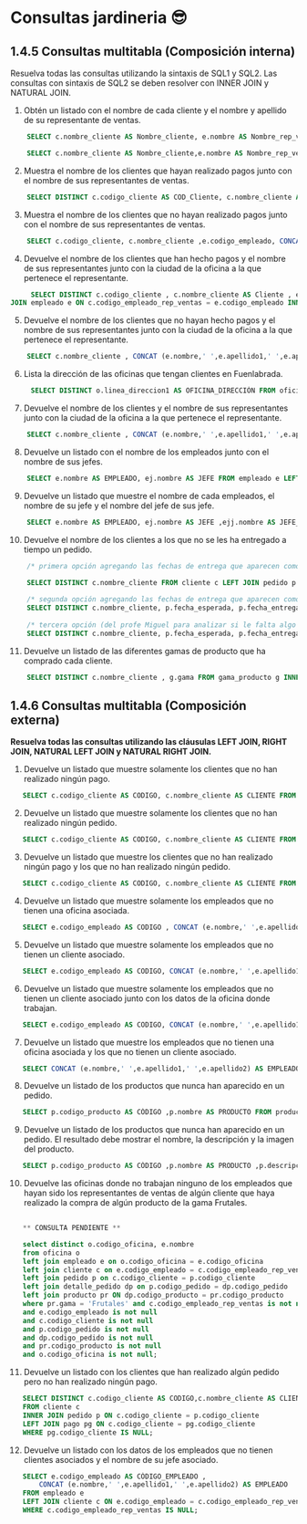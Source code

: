 # Consultas jardineria 😎

## 1.4.5 Consultas multitabla (Composición interna)

Resuelva todas las consultas utilizando la sintaxis de SQL1 y SQL2. Las consultas con sintaxis de SQL2 se deben resolver con INNER JOIN y NATURAL JOIN.

1. Obtén un listado con el nombre de cada cliente y el nombre y apellido de su representante de ventas.

```sql
    SELECT c.nombre_cliente AS Nombre_cliente, e.nombre AS Nombre_rep_ventas, e.apellido1 AS Apellido_rep_ventas FROM cliente c INNER JOIN empleado e ON c.codigo_empleado_rep_ventas = e.codigo_empleado;
```

```sql
    SELECT c.nombre_cliente AS Nombre_cliente,e.nombre AS Nombre_rep_ventas,e.apellido1 AS Apellido_rep_ventas FROM cliente c,empleado e WHERE c.codigo_empleado_rep_ventas = e.codigo_empleado;

```

2. Muestra el nombre de los clientes que hayan realizado pagos junto con el nombre de sus representantes de ventas.

```sql
    SELECT DISTINCT c.codigo_cliente AS COD_Cliente, c.nombre_cliente AS Nombre_cliente, CONCAT( e.nombre,' ',e.apellido1,' ',e.apellido2) AS Representante_ventas FROM cliente c INNER JOIN empleado e  ON c.codigo_empleado_rep_ventas = e.codigo_empleado INNER JOIN pago p ON c.codigo_cliente = p.codigo_cliente ;

```

3. Muestra el nombre de los clientes que no hayan realizado pagos junto con el nombre de sus representantes de ventas.

```sql
    SELECT c.codigo_cliente, c.nombre_cliente ,e.codigo_empleado, CONCAT(e.nombre,' ',e.apellido1,' ',e.apellido2 ) AS REPRESENTANTE_VENTAS FROM cliente c LEFT JOIN pago p ON c.codigo_cliente = p.codigo_cliente INNER JOIN empleado e ON c.codigo_empleado_rep_ventas = e.codigo_empleado WHERE p.codigo_cliente IS NULL;
```

4. Devuelve el nombre de los clientes que han hecho pagos y el nombre de sus representantes junto con la ciudad de la oficina a la que pertenece el representante.

```sql
     SELECT DISTINCT c.codigo_cliente , c.nombre_cliente AS Cliente , e.codigo_empleado, CONCAT (e.nombre,' ',e.apellido1) AS empleado , o.ciudad AS ciudad_Representante_Ventas  FROM cliente c INNER
JOIN empleado e ON c.codigo_empleado_rep_ventas = e.codigo_empleado INNER JOIN pago p ON c.codigo_cliente = p.codigo_cliente INNER JOIN oficina o ON e.codigo_oficina = o.codigo_oficina;
```

5. Devuelve el nombre de los clientes que no hayan hecho pagos y el nombre de sus representantes junto con la ciudad de la oficina a la que pertenece el representante.

```sql
    SELECT c.nombre_cliente , CONCAT (e.nombre,' ',e.apellido1,' ',e.apellido2)AS representante_ventas , o.ciudad FROM cliente c LEFT JOIN pago p ON c.codigo_cliente = p.codigo_cliente INNER JOIN empleado e ON c.codigo_empleado_rep_ventas = e.codigo_empleado INNER JOIN oficina o ON e.codigo_oficina = o.codigo_oficina WHERE p.codigo_cliente IS NULL;
```

6. Lista la dirección de las oficinas que tengan clientes en Fuenlabrada.

```sql
     SELECT DISTINCT o.linea_direccion1 AS OFICINA_DIRECCIÓN FROM oficina o INNER JOIN empleado e ON o.codigo_oficina = e.codigo_oficina INNER JOIN cliente c ON e.codigo_empleado = c.codigo_empleado_rep_ventas WHERE c.ciudad = 'Fuenlabrada';
```

7. Devuelve el nombre de los clientes y el nombre de sus representantes junto con la ciudad de la oficina a la que pertenece el representante.

```sql
    SELECT c.nombre_cliente , CONCAT (e.nombre,' ',e.apellido1,' ',e.apellido2)AS representante_ventas , o.ciudad AS Ciudad_Representante FROM cliente c INNER JOIN empleado e ON c.codigo_empleado_rep_ventas = e.codigo_empleado INNER JOIN oficina o ON e.codigo_oficina = o.codigo_oficina ;
```

8. Devuelve un listado con el nombre de los empleados junto con el nombre de sus jefes.

```sql
    SELECT e.nombre AS EMPLEADO, ej.nombre AS JEFE FROM empleado e LEFT JOIN empleado ej ON e.codigo_jefe = ej.codigo_empleado;
```

9. Devuelve un listado que muestre el nombre de cada empleados, el nombre de su jefe y el nombre del jefe de sus jefe.

```sql
    SELECT e.nombre AS EMPLEADO, ej.nombre AS JEFE ,ejj.nombre AS JEFE_DEL_JEFE FROM empleado e LEFT JOIN empleado ej ON e.codigo_jefe = ej.codigo_empleado LEFT JOIN empleado ejj ON ej.codigo_jefe = ejj.codigo_empleado;
```

10. Devuelve el nombre de los clientes a los que no se les ha entregado a tiempo un pedido.

```sql
    /* primera opción agregando las fechas de entrega que aparecen como NULL */

    SELECT DISTINCT c.nombre_cliente FROM cliente c LEFT JOIN pedido p ON c.codigo_cliente = p.codigo_cliente WHERE p.fecha_entrega > p.fecha_esperada;
    
    /* segunda opción agregando las fechas de entrega que aparecen como NULL */
    SELECT DISTINCT c.nombre_cliente, p.fecha_esperada, p.fecha_entrega, p.estado, p.comentarios FROM cliente c LEFT JOIN pedido p ON c.codigo_cliente = p.codigo_cliente WHERE (p.fecha_entrega > p.fecha_esperada) OR ((p.fecha_entrega IS NULL) AND (p.estado = 'Entregado'));
    
    /* tercera opción (del profe Miguel para analizar si le falta algo más a la consulta) */
    SELECT DISTINCT c.nombre_cliente, p.fecha_esperada, p.fecha_entrega, p.estado, p.comentarios FROM cliente c LEFT JOIN pedido p ON c.codigo_cliente = p.codigo_cliente WHERE p.estado = 'Pendiente';
```

11. Devuelve un listado de las diferentes gamas de producto que ha comprado cada cliente.

```sql
    SELECT DISTINCT c.nombre_cliente , g.gama FROM gama_producto g INNER JOIN producto p ON g.gama = p.gama INNER JOIN detalle_pedido d ON p.codigo_producto = d.codigo_producto INNER JOIN pedido pd ON d.codigo_pedido = pd.codigo_pedido INNER JOIN cliente c ON pd.codigo_cliente = c.codigo_cliente;
```

## 1.4.6 Consultas multitabla (Composición externa)

**Resuelva todas las consultas utilizando las cláusulas LEFT JOIN, RIGHT JOIN, NATURAL LEFT JOIN y NATURAL RIGHT JOIN.**


1. Devuelve un listado que muestre solamente los clientes que no han realizado ningún pago.
 
 ```sql
    SELECT c.codigo_cliente AS CODIGO, c.nombre_cliente AS CLIENTE FROM cliente c LEFT JOIN pago p ON c.codigo_cliente = p.codigo_cliente WHERE p.codigo_cliente IS NULL;
 ```
 
2. Devuelve un listado que muestre solamente los clientes que no han realizado ningún pedido.
 
 ```sql
    SELECT c.codigo_cliente AS CODIGO, c.nombre_cliente AS CLIENTE FROM cliente c LEFT JOIN pedido p ON c.codigo_cliente = p.codigo_cliente WHERE p.codigo_cliente IS NULL;
 ```
 
3. Devuelve un listado que muestre los clientes que no han realizado ningún pago y los que no han realizado ningún pedido.
 
 ```sql
    SELECT c.codigo_cliente AS CODIGO, c.nombre_cliente AS CLIENTE FROM cliente c LEFT JOIN pago p ON c.codigo_cliente = p.codigo_cliente LEFT JOIN pedido pd ON c.codigo_cliente = pd.codigo_cliente WHERE p.codigo_cliente IS NULL AND pd.codigo_cliente IS NULL;
 ```
 
4. Devuelve un listado que muestre solamente los empleados que no tienen una oficina asociada.
 
 ```sql
    SELECT e.codigo_empleado AS CODIGO , CONCAT (e.nombre,' ',e.apellido1,' ',e.apellido2) AS EMPLEADO FROM empleado e LEFT JOIN oficina o ON e.codigo_oficina = o.codigo_oficina WHERE e.codigo_oficina IS NULL;
 ```
 
5. Devuelve un listado que muestre solamente los empleados que no tienen un cliente asociado.
 
 ```sql
    SELECT e.codigo_empleado AS CODIGO, CONCAT (e.nombre,' ',e.apellido1,' ',e.apellido2) AS EMPLEADO FROM empleado e LEFT JOIN cliente c ON e.codigo_empleado = c.codigo_empleado_rep_ventas WHERE c.codigo_empleado_rep_ventas IS NULL ;
 ```
 
6. Devuelve un listado que muestre solamente los empleados que no tienen un cliente asociado junto con los datos de la oficina donde trabajan.
 
 ```sql
    SELECT e.codigo_empleado AS CODIGO, CONCAT (e.nombre,' ',e.apellido1,' ',e.apellido2) AS EMPLEADO , o.telefono AS TELEFONO_OFICINA, o.ciudad AS CIUDAD, o.pais AS PAÍS FROM empleado e LEFT JOIN cliente c ON e.codigo_empleado = c.codigo_empleado_rep_ventas INNER JOIN oficina o ON e.codigo_oficina = o.codigo_oficina  WHERE c.codigo_empleado_rep_ventas IS NULL ;
 ```
 
7. Devuelve un listado que muestre los empleados que no tienen una oficina asociada y los que no tienen un cliente asociado.
 
 ```sql
    SELECT CONCAT (e.nombre,' ',e.apellido1,' ',e.apellido2) AS EMPLEADO FROM empleado e LEFT JOIN cliente c ON e.codigo_empleado = c.codigo_empleado_rep_ventas WHERE e.codigo_oficina IS NULL AND c.codigo_empleado_rep_ventas IS NULL;
 ```
 
8. Devuelve un listado de los productos que nunca han aparecido en un pedido.
 
 ```sql
    SELECT p.codigo_producto AS CÓDIGO ,p.nombre AS PRODUCTO FROM producto p LEFT JOIN detalle_pedido d ON p.codigo_producto = d.codigo_producto WHERE d.codigo_producto IS  NULL;
 ```
 
9. Devuelve un listado de los productos que nunca han aparecido en un pedido. El resultado debe mostrar el nombre, la descripción y la imagen del producto.
 
 ```sql
    SELECT p.codigo_producto AS CÓDIGO ,p.nombre AS PRODUCTO ,p.descripcion AS DESCRIPCIÓN , g.imagen AS IMG_GAMA FROM producto p LEFT JOIN detalle_pedido d ON p.codigo_producto = d.codigo_producto INNER JOIN gama_producto g ON p.gama = g.gama WHERE d.codigo_producto IS  NULL;
 ```
 
10. Devuelve las oficinas donde no trabajan ninguno de los empleados que hayan sido los representantes de ventas de algún cliente que haya realizado la compra de algún producto de la gama Frutales.
 
 ```sql
    
    ** CONSULTA PENDIENTE **

    select distinct o.codigo_oficina, e.nombre
    from oficina o
    left join empleado e on o.codigo_oficina = e.codigo_oficina
    left join cliente c on e.codigo_empleado = c.codigo_empleado_rep_ventas
    left join pedido p on c.codigo_cliente = p.codigo_cliente
    left join detalle_pedido dp on p.codigo_pedido = dp.codigo_pedido
    left join producto pr ON dp.codigo_producto = pr.codigo_producto
    where pr.gama = 'Frutales' and c.codigo_empleado_rep_ventas is not null
    and e.codigo_empleado is not null
    and c.codigo_cliente is not null
    and p.codigo_pedido is not null
    and dp.codigo_pedido is not null
    and pr.codigo_producto is not null
    and o.codigo_oficina is not null;

 ```
 
11. Devuelve un listado con los clientes que han realizado algún pedido pero no han realizado ningún pago.
 
 ```sql
    SELECT DISTINCT c.codigo_cliente AS CODIGO,c.nombre_cliente AS CLIENTE
    FROM cliente c
    INNER JOIN pedido p ON c.codigo_cliente = p.codigo_cliente
    LEFT JOIN pago pg ON c.codigo_cliente = pg.codigo_cliente
    WHERE pg.codigo_cliente IS NULL;
 ```
 
12. Devuelve un listado con los datos de los empleados que no tienen clientes asociados y el nombre de su jefe asociado.
 
 ```sql
    SELECT e.codigo_empleado AS CÓDIGO_EMPLEADO , 
        CONCAT (e.nombre,' ',e.apellido1,' ',e.apellido2) AS EMPLEADO
    FROM empleado e
    LEFT JOIN cliente c ON e.codigo_empleado = c.codigo_empleado_rep_ventas
    WHERE c.codigo_empleado_rep_ventas IS NULL;
 ```
 